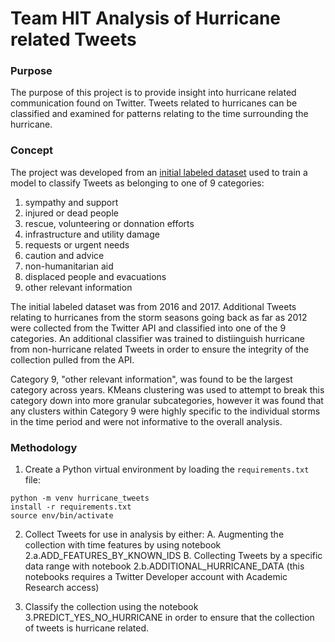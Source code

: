 # Team HIT Analysis of Hurricane related Tweets

### Purpose
The purpose of this project is to provide insight into hurricane related communication found on Twitter. Tweets related to hurricanes can be classified and examined for patterns relating to the time surrounding the hurricane. 

### Concept
The project was developed from an [initial labeled dataset](https://crisisnlp.qcri.org/humaid_dataset.html#) used to train a model to classify Tweets as belonging to one of 9 categories:

1. sympathy and support
2. injured or dead people
3. rescue, volunteering or donnation efforts
4. infrastructure and utility damage
5. requests or urgent needs
6. caution and advice
7. non-humanitarian aid
8. displaced people and evacuations
9. other relevant information

The initial labeled dataset was from 2016 and 2017.  Additional Tweets relating to hurricanes from the storm seasons going back as far as 2012 were collected from the Twitter API and classified into one of the 9 categories. An additional classifier was trained to distiinguish hurricane from non-hurricane related Tweets in order to ensure the integrity of the collection pulled from the API. 

Category 9, "other relevant information", was found to be the largest category across years.  KMeans clustering was used to attempt to break this category down into more granular subcategories, however it was found that any clusters within Category 9 were highly specific to the individual storms in the time period and were not informative to the overall analysis.  

### Methodology
1. Create a Python virtual environment by loading the `requirements.txt` file:

```shell
python -m venv hurricane_tweets
install -r requirements.txt
source env/bin/activate
```

2. Collect Tweets for use in analysis by either:
    A. Augmenting the collection with time features by using notebook 2.a.ADD_FEATURES_BY_KNOWN_IDS
    B. Collecting Tweets by a specific data range with notebook 2.b.ADDITIONAL_HURRICANE_DATA (this notebooks requires a Twitter Developer account with Academic Research access)

3. Classify the collection using the notebook 3.PREDICT_YES_NO_HURRICANE in order to ensure that the collection of tweets is hurricane related. 




